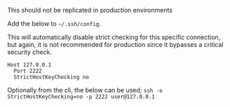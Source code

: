 This should not be replicated in production environments

Add the below to `~/.ssh/config`.

This will automatically disable strict checking for this specific connection, but again, it is not recommended for production since it bypasses a critical security check.

```
Host 127.0.0.1
  Port 2222
  StrictHostKeyChecking no
```

Optionally from the cli, the below can be used;
```ssh -o StrictHostKeyChecking=no -p 2222 user@127.0.0.1```